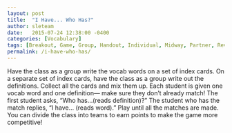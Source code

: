 ```yaml
---
layout: post
title:  "I Have... Who Has?"
author: sleteam
date:   2015-07-24 12:38:00 -0400
categories: [Vocabulary]
tags: [Breakout, Game, Group, Handout, Individual, Midway, Partner, Review]
permalink: /i-have-who-has/
---
```

Have the class as a group write the vocab words on a set of index cards. On a separate set of index cards, have the class as a group write out the definitions. Collect all the cards and mix them up. Each student is given one vocab word and one definition— make sure they don’t already match! The first student asks, “Who has…(reads definition)?” The student who has the match replies, “I have… (reads word).” Play until all the matches are made. You can divide the class into teams to earn points to make the game more competitive!